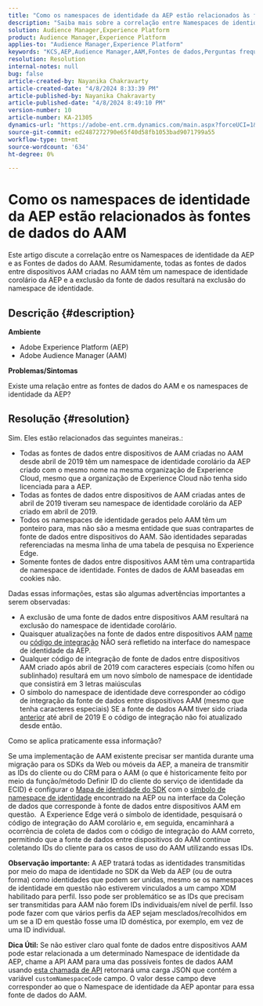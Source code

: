 ```yaml
---
title: "Como os namespaces de identidade da AEP estão relacionados às fontes de dados do AAM"
description: "Saiba mais sobre a correlação entre Namespaces de identidade da AEP e Fontes de dados de AAM e algumas ressalvas importantes."
solution: Audience Manager,Experience Platform
product: Audience Manager,Experience Platform
applies-to: "Audience Manager,Experience Platform"
keywords: "KCS,AEP,Audience Manager,AAM,Fontes de dados,Perguntas frequentes"
resolution: Resolution
internal-notes: null
bug: false
article-created-by: Nayanika Chakravarty
article-created-date: "4/8/2024 8:33:39 PM"
article-published-by: Nayanika Chakravarty
article-published-date: "4/8/2024 8:49:10 PM"
version-number: 10
article-number: KA-21305
dynamics-url: "https://adobe-ent.crm.dynamics.com/main.aspx?forceUCI=1&pagetype=entityrecord&etn=knowledgearticle&id=d7a65c42-e7f5-ee11-a1fe-6045bd006295"
source-git-commit: ed2487272790e65f40d58fb1053bad9071799a55
workflow-type: tm+mt
source-wordcount: '634'
ht-degree: 0%

---
```


# Como os namespaces de identidade da AEP estão relacionados às fontes de dados do AAM


Este artigo discute a correlação entre os Namespaces de identidade da AEP e as Fontes de dados do AAM. Resumidamente, todas as fontes de dados entre dispositivos AAM criadas no AAM têm um namespace de identidade corolário da AEP e a exclusão da fonte de dados resultará na exclusão do namespace de identidade.

## Descrição {#description}


<b>Ambiente</b>

- Adobe Experience Platform (AEP)
- Adobe Audience Manager (AAM)


<b>Problemas/Sintomas</b>

Existe uma relação entre as fontes de dados do AAM e os namespaces de identidade da AEP?


## Resolução {#resolution}


Sim. Eles estão relacionados das seguintes maneiras.:

- Todas as fontes de dados entre dispositivos de AAM criadas no AAM desde abril de 2019 têm um namespace de identidade corolário da AEP criado com o mesmo nome na mesma organização de Experience Cloud, mesmo que a organização de Experience Cloud não tenha sido licenciada para a AEP.
- Todas as fontes de dados entre dispositivos de AAM criadas antes de abril de 2019 tiveram seu namespace de identidade corolário da AEP criado em abril de 2019.
- Todos os namespaces de identidade gerados pelo AAM têm um ponteiro para, mas não são a mesma entidade que suas contrapartes de fonte de dados entre dispositivos do AAM. São identidades separadas referenciadas na mesma linha de uma tabela de pesquisa no Experience Edge.
- Somente fontes de dados entre dispositivos AAM têm uma contrapartida de namespace de identidade. Fontes de dados de AAM baseadas em cookies não.


Dadas essas informações, estas são algumas advertências importantes a serem observadas:

- A exclusão de uma fonte de dados entre dispositivos AAM resultará na exclusão do namespace de identidade corolário.
- Quaisquer atualizações na fonte de dados entre dispositivos AAM <u>name</u> ou <u>código de integração</u> NÃO será refletido na interface do namespace de identidade da AEP.
- Qualquer código de integração de fonte de dados entre dispositivos AAM criado após abril de 2019 com caracteres especiais (como hífen ou sublinhado) resultará em um novo símbolo de namespace de identidade que consistirá em 3 letras maiúsculas
- O símbolo do namespace de identidade deve corresponder ao código de integração da fonte de dados entre dispositivos AAM (mesmo que tenha caracteres especiais) SE a fonte de dados AAM tiver sido criada <u>anterior</u> até abril de 2019 E o código de integração não foi atualizado desde então.


Como se aplica praticamente essa informação?

Se uma implementação de AAM existente precisar ser mantida durante uma migração para os SDKs da Web ou móveis da AEP, a maneira de transmitir as IDs do cliente ou do CRM para o AAM (o que é historicamente feito por meio da função/método Definir ID do cliente do serviço de identidade da ECID) é configurar o [Mapa de identidade do SDK](https://experienceleague.adobe.com/docs/experience-platform/edge/identity/overview.html?lang=en) com o <u>símbolo de namespace de identidade</u> encontrado na AEP ou na interface da Coleção de dados que corresponde à fonte de dados entre dispositivos AAM em questão.  A Experience Edge verá o símbolo de identidade, pesquisará o código de integração do AAM corolário e, em seguida, encaminhará a ocorrência de coleta de dados com o código de integração do AAM correto, permitindo que a fonte de dados entre dispositivos do AAM continue coletando IDs do cliente para os casos de uso do AAM utilizando essas IDs.

<b>Observação importante:</b> A AEP tratará todas as identidades transmitidas por meio do mapa de identidade no SDK da Web da AEP (ou de outra forma) como identidades que podem ser unidas, mesmo se os namespaces de identidade em questão não estiverem vinculados a um campo XDM habilitado para perfil. Isso pode ser problemático se as IDs que precisam ser transmitidas para AAM não forem IDs individuais/em nível de perfil. Isso pode fazer com que vários perfis da AEP sejam mesclados/recolhidos em um se a ID em questão fosse uma ID doméstica, por exemplo, em vez de uma ID individual.

<b>Dica Útil:</b> Se não estiver claro qual fonte de dados entre dispositivos AAM pode estar relacionada a um determinado Namespace de identidade da AEP, chame a API AAM para uma das possíveis fontes de dados AAM usando [esta chamada de API](https://bank.demdex.com/portal/api/v1/openapi.yaml) retornará uma carga JSON que contém a variável `customNamespaceCode` campo. O valor desse campo deve corresponder ao que o Namespace de identidade da AEP apontar para essa fonte de dados do AAM.


